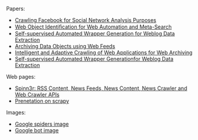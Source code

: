 Papers:

- [Crawling Facebook for Social Network Analysis Purposes](http://arxiv.org/pdf/1105.6307.pdf)
- [Web Object Identiﬁcation for Web Automation and Meta-Search](http://delivery.acm.org/10.1145/2480000/2479798/a13-kordomatis.pdf?ip=137.138.38.74&id=2479798&acc=ACTIVE%20SERVICE&key=C2716FEBFA981EF188FCE6D257B73CFA645D1BCE7C0D00A1&CFID=240168867&CFTOKEN=18375220&__acm__=1380629161_4d784c88c07638ecd947c55b1a68844a)
- [Self-supervised Automated Wrapper Generation for Weblog Data Extraction](https://mail-attachment.googleusercontent.com/attachment/u/0/?ui=2&ik=ae2ab1330d&view=att&th=1416f2e5f2e3ac3f&attid=0.1&disp=inline&realattid=f_hm7r8j6k0&safe=1&zw&saduie=AG9B_P8OZ1oKWvzPCKL5vxLfM3hY&sadet=1380550058811&sads=i9Iirg-zGIlP_eFFWu20_QqQxxE)
- [Archiving Data Objects using Web Feeds](http://hal.archives-ouvertes.fr/docs/00/53/79/62/PDF/iwawienna.pdf)
- [Intelligent and Adaptive Crawling of Web Applications for Web Archiving](http://pierre.senellart.com/publications/faheem2013intelligent.pdf)
- [Self-supervised Automated Wrapper Generationfor Weblog Data Extraction](http://www.scribd.com/doc/172396337/Published)

Web pages:

- [Spinn3r: RSS Content, News Feeds, News Content, News Crawler and Web Crawler APIs](http://spinn3r.com/)
- [Prenetation on scrapy](http://asheesh.org/pub/scrapy-talk/#1)

Images:

- [Google spiders image](http://www.hdwallpaperbackground.com/uploads/allimg/130619/google%20Theme%20HD%20Desktop%20Wallpapers%207_1440x900.jpg)
- [Google bot image](http://cars.liqueo.com/wp-content/uploads/2012/11/google-spider.jpeg)
